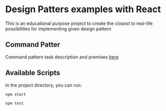 # Design Patters examples with React

This is an educational purpose project to create the closest to real-life possibilities for implementing given design pattern

## Command Patter
Command pattern task description and premises [here](/src/CommandPattern/README.md) 

## Available Scripts

In the project directory, you can run:

`npm start`

`npm test`

